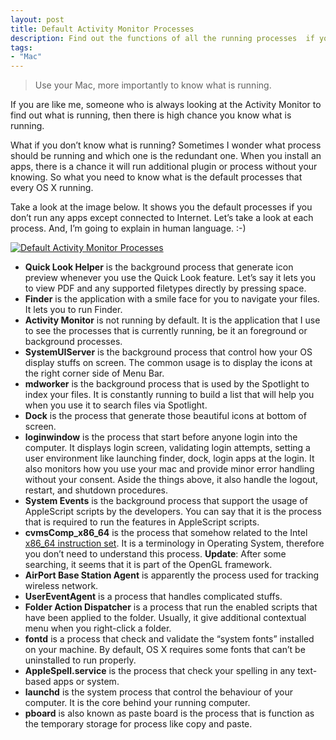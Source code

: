 ```yaml
---
layout: post
title: Default Activity Monitor Processes
description: Find out the functions of all the running processes  if you doesn’t run anything at all on Mac.
tags:
- "Mac"
---
```

> Use your Mac, more importantly to know what is running.

If you are like me, someone who is always looking at the Activity Monitor to find out what is running, then there is high chance you know what is running.

What if you don’t know what is running? Sometimes I wonder what process should be running and which one is the redundant one. When you install an apps, there is a chance it will run additional plugin or process without your knowing. So what you need to know what is the default processes that every OS X running.

<!--more-->

Take a look at the image below. It shows you the default processes if you don’t run any apps except connected to Internet. Let’s take a look at each process. And, I’m going to explain in human language. :-)

[ ![Default Activity Monitor Processes][img1] ](http://images.sayzlim.net/2010/10/activity_monitor.jpg "Default Activity Monitor Processes")

[img1]: http://images.sayzlim.net/2010/10/activity_monitor.jpg "Default Activity Monitor Processes"

- **Quick Look Helper** is the background process that generate icon preview whenever you use the Quick Look feature. Let’s say it lets you to view PDF and any supported filetypes directly by pressing space.
- **Finder** is the application with a smile face for you to navigate your files. It lets you to run Finder.
- **Activity Monitor** is not running by default. It is the application that I use to see the processes that is currently running, be it an foreground or background processes.
- **SystemUIServer** is the background process that control how your OS display stuffs on screen. The common usage is to display the icons at the right corner side of Menu Bar.
- **mdworker** is the background process that is used by the Spotlight to index your files. It is constantly running to build a list that will help you when you use it to search files via Spotlight.
- **Dock** is the process that generate those beautiful icons at bottom of screen.
- **loginwindow** is the process that start before anyone login into the computer. It displays login screen, validating login attempts, setting a user environment like launching finder, dock, login apps at the login. It also monitors how you use your mac and provide minor error handling without your consent. Aside the things above, it also handle the logout, restart, and shutdown procedures.
- **System Events** is the background process that support the usage of AppleScript scripts by the developers. You can say that it is the process that is required to run the features in AppleScript scripts.
- **cvmsComp_x86_64** is the process that somehow related to the Intel [x86_64 instruction set](http://en.wikipedia.org/wiki/X86-64). It is a terminology in Operating System, therefore you don’t need to understand this process. **Update**: After some searching, it seems that it is part of the OpenGL framework.
- **AirPort Base Station Agent** is apparently the process used for tracking wireless network.
- **UserEventAgent** is a process that handles complicated stuffs.
- **Folder Action Dispatcher** is a process that run the enabled scripts that have been applied to the folder. Usually, it give additional contextual menu when you right-click a folder.
- **fontd** is a process that check and validate the &#8220;system fonts&#8221; installed on your machine. By default, OS X requires some fonts that can’t be uninstalled to run properly.
- **AppleSpell.service** is the process that check your spelling in any text-based apps or system.
- **launchd** is the system process that control the behaviour of your computer. It is the core behind your running computer.
- **pboard** is also known as paste board is the process that is function as the temporary storage for process like copy and paste.